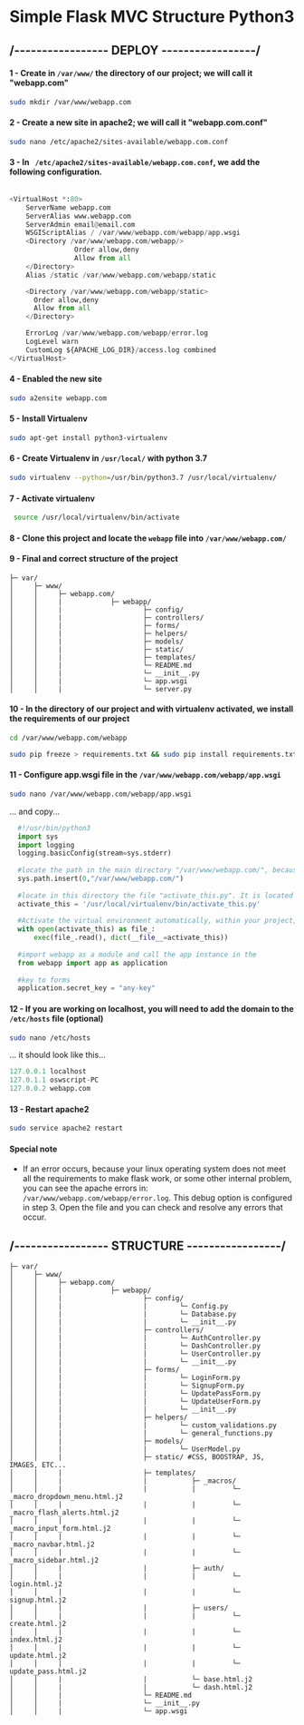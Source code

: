 # Simple Flask MVC Structure Python3

## /----------------- DEPLOY -----------------/

#### 1 - Create in ``` /var/www/ ``` the directory of our project; we will call it "webapp.com"
``` bash 
sudo mkdir /var/www/webapp.com 
```

#### 2 - Create a new site in apache2; we will call it "webapp.com.conf"
``` bash 
sudo nano /etc/apache2/sites-available/webapp.com.conf 
```

#### 3 - In ``` /etc/apache2/sites-available/webapp.com.conf```, we add the following configuration.

```python

<VirtualHost *:80>
    ServerName webapp.com
    ServerAlias www.webapp.com
    ServerAdmin email@email.com
    WSGIScriptAlias / /var/www/webapp.com/webapp/app.wsgi
    <Directory /var/www/webapp.com/webapp/>
                Order allow,deny
                Allow from all
    </Directory>
    Alias /static /var/www/webapp.com/webapp/static

    <Directory /var/www/webapp.com/webapp/static>
      Order allow,deny
      Allow from all
    </Directory>

    ErrorLog /var/www/webapp.com/webapp/error.log
    LogLevel warn
    CustomLog ${APACHE_LOG_DIR}/access.log combined
</VirtualHost>

  ``` 
 #### 4 - Enabled the new site
``` bash 
sudo a2ensite webapp.com
```

#### 5 - Install Virtualenv
``` bash
sudo apt-get install python3-virtualenv
```
  
#### 6 - Create Virtualenv in ```/usr/local/``` with python 3.7

``` bash
sudo virtualenv --python=/usr/bin/python3.7 /usr/local/virtualenv/
```

#### 7 - Activate virtualenv
``` bash
 source /usr/local/virtualenv/bin/activate
```

#### 8 - Clone this project and locate the ``` webapp ``` file into ```/var/www/webapp.com/ ```

#### 9 - Final and correct structure of the project

```
├─ var/         
│     ├─ www/            
│     │     ├─ webapp.com/
│     │     |            ├─ webapp/
│     │     |                    ├─ config/ 
│     │     |                    ├─ controllers/
│     │     |                    ├─ forms/
│     │     |                    ├─ helpers/
│     │     |                    ├─ models/
│     │     |                    ├─ static/
│     │     |                    ├─ templates/
│     │     |                    └─ README.md
│     │     |                    └─ __init__.py
│     │     |                    └─ app.wsgi
│     │     |                    └─ server.py
```

#### 10 - In the directory of our project and with virtualenv activated, we install the requirements of our project
``` bash
cd /var/www/webapp.com/webapp
```
``` bash
sudo pip freeze > requirements.txt && sudo pip install requirements.txt
```

#### 11 - Configure app.wsgi file in the ``` /var/www/webapp.com/webapp/app.wsgi ```
``` bash
sudo nano /var/www/webapp.com/webapp/app.wsgi
```
... and copy...
```python
  #!/usr/bin/python3
  import sys
  import logging
  logging.basicConfig(stream=sys.stderr)
  
  #locate the path in the main directory "/var/www/webapp.com/", because the "/var/www/webapp.com/webapp/app.wsgi" file will interpret the "/var/www/webapp.com/webapp/" folder as a module, since the "app" instance is in a "/var/www/webapp.com/webapp/__init__.py" file
  sys.path.insert(0,"/var/www/webapp.com/")
  
  #locate in this directory the file "activate_this.py". It is located in the "/usr/local/virtualenv/bin/" folder created in step 6
  activate_this = '/usr/local/virtualenv/bin/activate_this.py'
  
  #Activate the virtual environment automatically, within your project, allowing it to be activated online. Note: Only for python3
  with open(activate_this) as file_:
      exec(file_.read(), dict(__file__=activate_this))
      
  #import webapp as a module and call the app instance in the
  from webapp import app as application
  
  #key to forms
  application.secret_key = "any-key"
  ```

#### 12 - If you are working on localhost, you will need to add the domain to the ```/etc/hosts``` file (optional)
``` bash
sudo nano /etc/hosts
```
... it should look like this...
```python
127.0.0.1 localhost
127.0.1.1 oswscript-PC
127.0.0.2 webapp.com
```
#### 13 - Restart apache2
``` bash
sudo service apache2 restart
```

#### Special note
- If an error occurs, because your linux operating system does not meet all the requirements to make flask work, or some other internal problem, you can see the apache errors in: ``` /var/www/webapp.com/webapp/error.log ```. This debug option is configured in step 3. Open the file and you can check and resolve any errors that occur.

## /----------------- STRUCTURE -----------------/


```
├─ var/         
│     ├─ www/            
│     │     ├─ webapp.com/
│     │     |            ├─ webapp/
│     │     |                    ├─ config/
│     │     |                    |        └─ Config.py
│     │     |                    |        └─ Database.py
│     │     |                    |        └─ __init__.py
│     │     |                    ├─ controllers/
│     │     |                    |        └─ AuthController.py
│     │     |                    |        └─ DashController.py
│     │     |                    |        └─ UserController.py
│     │     |                    |        └─ __init__.py
│     │     |                    ├─ forms/
│     │     |                    |        └─ LoginForm.py
│     │     |                    |        └─ SignupForm.py
│     │     |                    |        └─ UpdatePassForm.py
│     │     |                    |        └─ UpdateUserForm.py
│     │     |                    |        └─ __init__.py
│     │     |                    ├─ helpers/
│     │     |                    |        └─ custom_validations.py
│     │     |                    |        └─ general_functions.py
│     │     |                    ├─ models/
│     │     |                    |        └─ UserModel.py
│     │     |                    ├─ static/ #CSS, BOOSTRAP, JS, IMAGES, ETC...
│     │     |                    ├─ templates/
│     │     |                    |           ├─ _macros/
│     │     |                    |           |         └─ _macro_dropdown_menu.html.j2
│     │     |                    |           |         └─ _macro_flash_alerts.html.j2
│     │     |                    |           |         └─ _macro_input_form.html.j2
│     │     |                    |           |         └─ _macro_navbar.html.j2
│     │     |                    |           |         └─ _macro_sidebar.html.j2
│     │     |                    |           ├─ auth/
│     │     |                    |           |         └─ login.html.j2
│     │     |                    |           |         └─ signup.html.j2
│     │     |                    |           ├─ users/
│     │     |                    |           |         └─ create.html.j2
│     │     |                    |           |         └─ index.html.j2
│     │     |                    |           |         └─ update.html.j2
│     │     |                    |           |         └─ update_pass.html.j2
│     │     |                    |           └─ base.html.j2
│     │     |                    |           └─ dash.html.j2
│     │     |                    └─ README.md
│     │     |                    └─ __init__.py
│     │     |                    └─ app.wsgi

```

